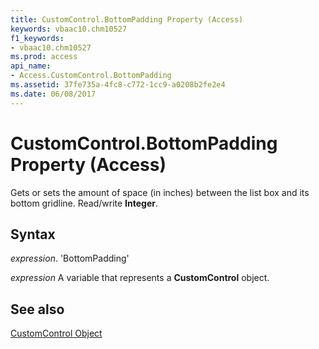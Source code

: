 ```yaml
---
title: CustomControl.BottomPadding Property (Access)
keywords: vbaac10.chm10527
f1_keywords:
- vbaac10.chm10527
ms.prod: access
api_name:
- Access.CustomControl.BottomPadding
ms.assetid: 37fe735a-4fc8-c772-1cc9-a0208b2fe2e4
ms.date: 06/08/2017
---
```



# CustomControl.BottomPadding Property (Access)

Gets or sets the amount of space (in inches) between the list box and its bottom gridline. Read/write  **Integer**.


## Syntax

 _expression_. 'BottomPadding'

 _expression_ A variable that represents a **CustomControl** object.


## See also


[CustomControl Object](Access.CustomControl.md)

